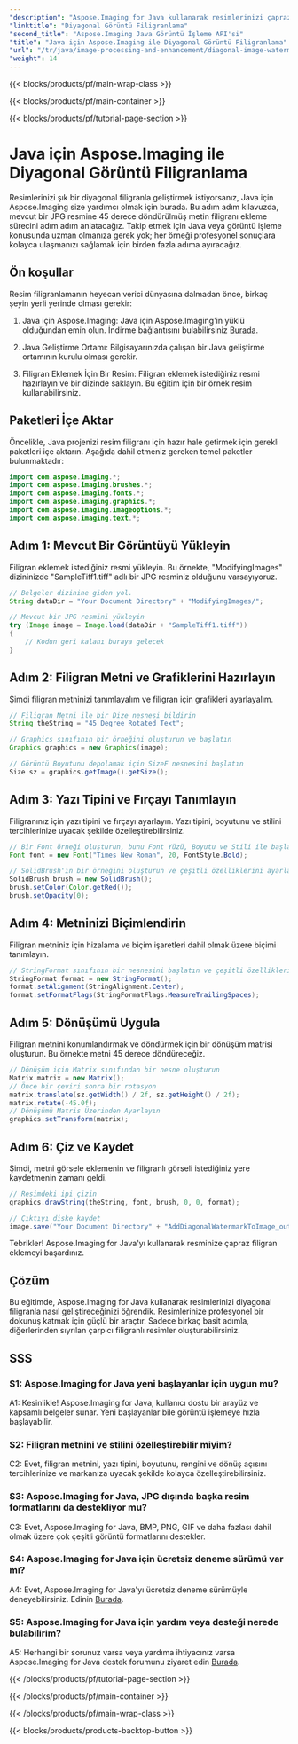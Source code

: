 ```yaml
---
"description": "Aspose.Imaging for Java kullanarak resimlerinizi çapraz filigranla geliştirin. Bu adım adım kılavuzu izleyin ve zahmetsizce çarpıcı filigranlı resimler oluşturun."
"linktitle": "Diyagonal Görüntü Filigranlama"
"second_title": "Aspose.Imaging Java Görüntü İşleme API'si"
"title": "Java için Aspose.Imaging ile Diyagonal Görüntü Filigranlama"
"url": "/tr/java/image-processing-and-enhancement/diagonal-image-watermarking/"
"weight": 14
---
```


{{< blocks/products/pf/main-wrap-class >}}

{{< blocks/products/pf/main-container >}}

{{< blocks/products/pf/tutorial-page-section >}}

# Java için Aspose.Imaging ile Diyagonal Görüntü Filigranlama


Resimlerinizi şık bir diyagonal filigranla geliştirmek istiyorsanız, Java için Aspose.Imaging size yardımcı olmak için burada. Bu adım adım kılavuzda, mevcut bir JPG resmine 45 derece döndürülmüş metin filigranı ekleme sürecini adım adım anlatacağız. Takip etmek için Java veya görüntü işleme konusunda uzman olmanıza gerek yok; her örneği profesyonel sonuçlara kolayca ulaşmanızı sağlamak için birden fazla adıma ayıracağız.

## Ön koşullar

Resim filigranlamanın heyecan verici dünyasına dalmadan önce, birkaç şeyin yerli yerinde olması gerekir:

1. Java için Aspose.Imaging: Java için Aspose.Imaging'in yüklü olduğundan emin olun. İndirme bağlantısını bulabilirsiniz [Burada](https://releases.aspose.com/imaging/java/).

2. Java Geliştirme Ortamı: Bilgisayarınızda çalışan bir Java geliştirme ortamının kurulu olması gerekir.

3. Filigran Eklemek İçin Bir Resim: Filigran eklemek istediğiniz resmi hazırlayın ve bir dizinde saklayın. Bu eğitim için bir örnek resim kullanabilirsiniz.

## Paketleri İçe Aktar

Öncelikle, Java projenizi resim filigranı için hazır hale getirmek için gerekli paketleri içe aktarın. Aşağıda dahil etmeniz gereken temel paketler bulunmaktadır:

```java
import com.aspose.imaging.*;
import com.aspose.imaging.brushes.*;
import com.aspose.imaging.fonts.*;
import com.aspose.imaging.graphics.*;
import com.aspose.imaging.imageoptions.*;
import com.aspose.imaging.text.*;
```

## Adım 1: Mevcut Bir Görüntüyü Yükleyin

Filigran eklemek istediğiniz resmi yükleyin. Bu örnekte, "ModifyingImages" dizininizde "SampleTiff1.tiff" adlı bir JPG resminiz olduğunu varsayıyoruz.

```java
// Belgeler dizinine giden yol.
String dataDir = "Your Document Directory" + "ModifyingImages/";

// Mevcut bir JPG resmini yükleyin
try (Image image = Image.load(dataDir + "SampleTiff1.tiff"))
{
    // Kodun geri kalanı buraya gelecek
}
```

## Adım 2: Filigran Metni ve Grafiklerini Hazırlayın

Şimdi filigran metninizi tanımlayalım ve filigran için grafikleri ayarlayalım.

```java
// Filigran Metni ile bir Dize nesnesi bildirin
String theString = "45 Degree Rotated Text";

// Graphics sınıfının bir örneğini oluşturun ve başlatın
Graphics graphics = new Graphics(image);

// Görüntü Boyutunu depolamak için SizeF nesnesini başlatın
Size sz = graphics.getImage().getSize();
```

## Adım 3: Yazı Tipini ve Fırçayı Tanımlayın

Filigranınız için yazı tipini ve fırçayı ayarlayın. Yazı tipini, boyutunu ve stilini tercihlerinize uyacak şekilde özelleştirebilirsiniz.

```java
// Bir Font örneği oluşturun, bunu Font Yüzü, Boyutu ve Stili ile başlatın
Font font = new Font("Times New Roman", 20, FontStyle.Bold);

// SolidBrush'ın bir örneğini oluşturun ve çeşitli özelliklerini ayarlayın
SolidBrush brush = new SolidBrush();
brush.setColor(Color.getRed());
brush.setOpacity(0);
```

## Adım 4: Metninizi Biçimlendirin

Filigran metniniz için hizalama ve biçim işaretleri dahil olmak üzere biçimi tanımlayın.

```java
// StringFormat sınıfının bir nesnesini başlatın ve çeşitli özelliklerini ayarlayın
StringFormat format = new StringFormat();
format.setAlignment(StringAlignment.Center);
format.setFormatFlags(StringFormatFlags.MeasureTrailingSpaces);
```

## Adım 5: Dönüşümü Uygula

Filigran metnini konumlandırmak ve döndürmek için bir dönüşüm matrisi oluşturun. Bu örnekte metni 45 derece döndüreceğiz.

```java
// Dönüşüm için Matrix sınıfından bir nesne oluşturun
Matrix matrix = new Matrix();
// Önce bir çeviri sonra bir rotasyon
matrix.translate(sz.getWidth() / 2f, sz.getHeight() / 2f);
matrix.rotate(-45.0f);
// Dönüşümü Matris Üzerinden Ayarlayın
graphics.setTransform(matrix);
```

## Adım 6: Çiz ve Kaydet

Şimdi, metni görsele eklemenin ve filigranlı görseli istediğiniz yere kaydetmenin zamanı geldi.

```java
// Resimdeki ipi çizin
graphics.drawString(theString, font, brush, 0, 0, format);

// Çıktıyı diske kaydet
image.save("Your Document Directory" + "AddDiagonalWatermarkToImage_out.jpg");
```

Tebrikler! Aspose.Imaging for Java'yı kullanarak resminize çapraz filigran eklemeyi başardınız.

## Çözüm

Bu eğitimde, Aspose.Imaging for Java kullanarak resimlerinizi diyagonal filigranla nasıl geliştireceğinizi öğrendik. Resimlerinize profesyonel bir dokunuş katmak için güçlü bir araçtır. Sadece birkaç basit adımla, diğerlerinden sıyrılan çarpıcı filigranlı resimler oluşturabilirsiniz.

## SSS

### S1: Aspose.Imaging for Java yeni başlayanlar için uygun mu?

A1: Kesinlikle! Aspose.Imaging for Java, kullanıcı dostu bir arayüz ve kapsamlı belgeler sunar. Yeni başlayanlar bile görüntü işlemeye hızla başlayabilir.

### S2: Filigran metnini ve stilini özelleştirebilir miyim?

C2: Evet, filigran metnini, yazı tipini, boyutunu, rengini ve dönüş açısını tercihlerinize ve markanıza uyacak şekilde kolayca özelleştirebilirsiniz.

### S3: Aspose.Imaging for Java, JPG dışında başka resim formatlarını da destekliyor mu?

C3: Evet, Aspose.Imaging for Java, BMP, PNG, GIF ve daha fazlası dahil olmak üzere çok çeşitli görüntü formatlarını destekler.

### S4: Aspose.Imaging for Java için ücretsiz deneme sürümü var mı?

A4: Evet, Aspose.Imaging for Java'yı ücretsiz deneme sürümüyle deneyebilirsiniz. Edinin [Burada](https://releases.aspose.com/).

### S5: Aspose.Imaging for Java için yardım veya desteği nerede bulabilirim?

A5: Herhangi bir sorunuz varsa veya yardıma ihtiyacınız varsa Aspose.Imaging for Java destek forumunu ziyaret edin [Burada](https://forum.aspose.com/).

{{< /blocks/products/pf/tutorial-page-section >}}

{{< /blocks/products/pf/main-container >}}

{{< /blocks/products/pf/main-wrap-class >}}

{{< blocks/products/products-backtop-button >}}